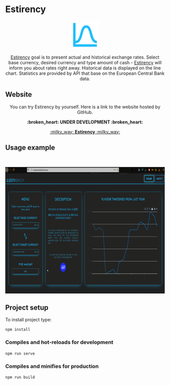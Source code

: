 # Estirency

<p align="center"><code><a href="https://karol-witkowski.github.io/Estirency/#/home"><img height="90" title="AERTEE logo" src="public\logo.png" alt="Estirency logo"></a></code></p>

<p align="center"><a href="https://karol-witkowski.github.io/Estirency/#/home">Estirency</a> goal is to present actual and historical exchange rates. Select base currency, desired currency and type amount of cash - <a href="https://karol-witkowski.github.io/Estirency/#/home">Estirency</a> will inform you about rates right away. Historical data is displayed on the line chart. Statistics are provided by API that base on the European Central Bank data.</p>

## Website

<p align="center">You can try Estirency by yourself. Here is a link to the website hosted by GitHub.</p>

<p align="center"><b>:broken_heart: UNDER DEVELOPMENT :broken_heart:</b></p>
<p align="center" font-size="20px"><a href="https://karol-witkowski.github.io/Estirency/#/home">:milky_way: <b>Estirency</b> :milky_way:</a></p>

## Usage example
<br/>
<p align="center"><code><a href="https://karol-witkowski.github.io/Estirency/#/home"><img height="400" src="src\assets\usageexample.gif" alt="usage example"></a></code></p>

## Project setup
To install project type:
```
npm install
```

### Compiles and hot-reloads for development
```
npm run serve
```

### Compiles and minifies for production
```
npm run build
```
